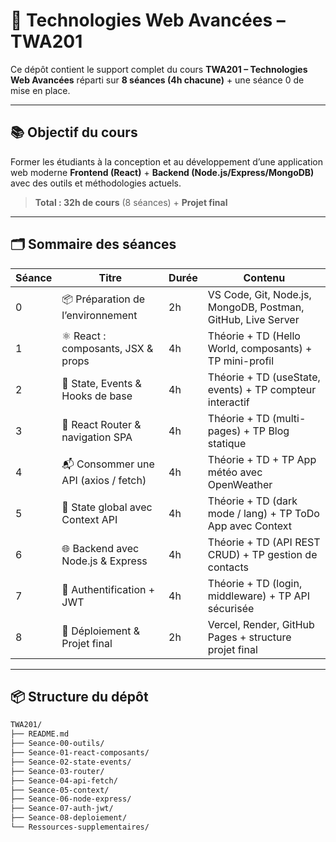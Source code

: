 # 🧠 Technologies Web Avancées – TWA201

Ce dépôt contient le support complet du cours **TWA201 – Technologies Web Avancées** réparti sur **8 séances (4h chacune)** + une séance 0 de mise en place.

---

## 📚 Objectif du cours

Former les étudiants à la conception et au développement d’une application web moderne **Frontend (React)** + **Backend (Node.js/Express/MongoDB)** avec des outils et méthodologies actuels.

> **Total : 32h de cours** (8 séances) + **Projet final**

---

## 🗂️ Sommaire des séances

| Séance | Titre | Durée | Contenu |
|--------|-------------------------------|--------|---------|
| 0 | 📦 Préparation de l’environnement | 2h | VS Code, Git, Node.js, MongoDB, Postman, GitHub, Live Server |
| 1 | ⚛️ React : composants, JSX & props | 4h | Théorie + TD (Hello World, composants) + TP mini-profil |
| 2 | 🧠 State, Events & Hooks de base    | 4h | Théorie + TD (useState, events) + TP compteur interactif |
| 3 | 🚦 React Router & navigation SPA    | 4h | Théorie + TD (multi-pages) + TP Blog statique |
| 4 | 📬 Consommer une API (axios / fetch) | 4h | Théorie + TD + TP App météo avec OpenWeather |
| 5 | 🧩 State global avec Context API     | 4h | Théorie + TD (dark mode / lang) + TP ToDo App avec Context |
| 6 | 🌐 Backend avec Node.js & Express    | 4h | Théorie + TD (API REST CRUD) + TP gestion de contacts |
| 7 | 🔐 Authentification + JWT            | 4h | Théorie + TD (login, middleware) + TP API sécurisée |
| 8 | 🚀 Déploiement & Projet final        | 2h | Vercel, Render, GitHub Pages + structure projet final |

---

## 📦 Structure du dépôt

```bash
TWA201/
├── README.md
├── Seance-00-outils/
├── Seance-01-react-composants/
├── Seance-02-state-events/
├── Seance-03-router/
├── Seance-04-api-fetch/
├── Seance-05-context/
├── Seance-06-node-express/
├── Seance-07-auth-jwt/
├── Seance-08-deploiement/
└── Ressources-supplementaires/
